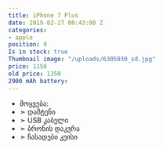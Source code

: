 ```yaml
---
title: iPhone 7 Plus
date: 2019-02-27 00:43:00 Z
categories:
- apple
position: 9
Is in stock: true
Thumbnail image: "/uploads/6305030_sd.jpg"
price: 1150
old price: 1350
2900 mAh battery: 
---
```


* მოყვება: 
* ➣ დამტენი
* ➣ USB კაბელი
* ➣ ბრონის დაკვრა
* ➣ ჩასადები კეისი
